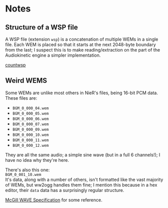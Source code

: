 # Notes
## Structure of a WSP file
A WSP file (extension `wsp`) is a concatenation of multiple WEMs in a single
file. Each WEM is placed so that it starts at the next 2048-byte boundary from
the last; I suspect this is to make reading/extraction on the part of the
Audiokinetic engine a simpler implementation.

[countwsp][]

## Weird WEMS
Some WEMs are unlike most others in NieR's files, being 16-bit PCM data. These
files are:  
* `BGM_0_000_04.wem`
* `BGM_0_000_05.wem`
* `BGM_0_000_06.wem`
* `BGM_0_000_07.wem`
* `BGM_0_000_09.wem`
* `BGM_0_000_10.wem`
* `BGM_0_000_11.wem`
* `BGM_0_000_12.wem`

They are all the same audio; a simple sine wave (but in a full 6 channels!); I
have no idea why they're here.

There's also this one:  
`BGM_0_001_10.wem`  
It's data, along with a number of others, isn't formatted like the vast majority of WEMs, but
ww2ogg handles them fine; I mention this because in a hex editor, their `data`
data has a surprisingly regular structure.  

[McGill WAVE Specification][] for some reference.

[mcgill wave specification]:https://web.archive.org/web/20201228133457/http://www-mmsp.ece.mcgill.ca/documents/audioformats/wave/wave.html
[countwsp]:https://github.com/bowtoes/countwsp
